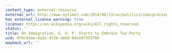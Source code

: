 ```yaml
---
content_type: external-resource
external_url: http://www.nytimes.com/2014/08/13/us/politics/immigration-house-republicans-tea-party.html
has_external_license_warning: true
license: https://en.wikipedia.org/wiki/All_rights_reserved
status: ''
title: On Immigration, G. O. P. Starts to Embrace Tea Party
uid: 8fbc8aae-4a3e-4f2b-a8dd-0da107355700
wayback_url: ''
---
```

